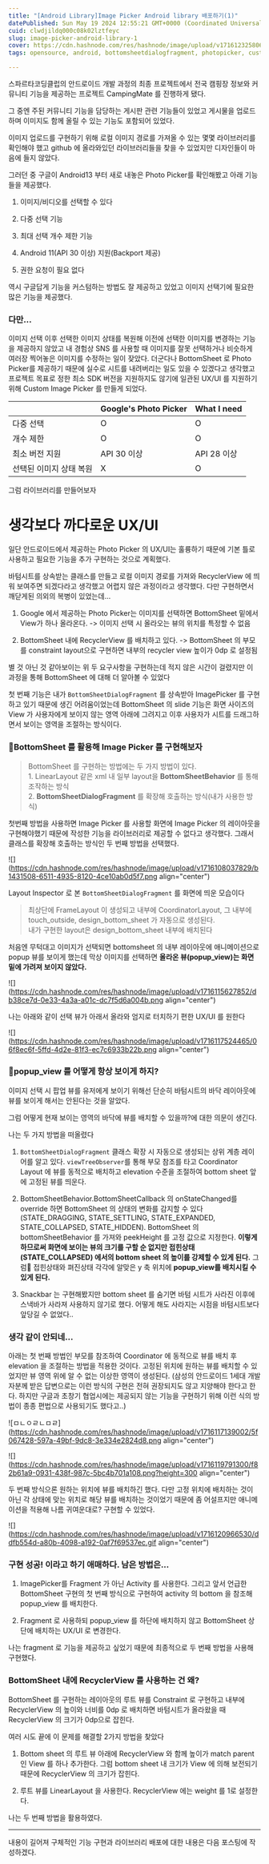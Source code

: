 ```yaml
---
title: "[Android Library]Image Picker Android library 배포하기(1)"
datePublished: Sun May 19 2024 12:55:21 GMT+0000 (Coordinated Universal Time)
cuid: clwdjildq000c08k02lztfeyc
slug: image-picker-android-library-1
cover: https://cdn.hashnode.com/res/hashnode/image/upload/v1716123258061/faa0e239-aa8e-4252-876a-1829c76ac6db.png
tags: opensource, android, bottomsheetdialogfragment, photopicker, custom-view

---
```


스파르타코딩클럽의 안드로이드 개발 과정의 최종 프로젝트에서 전국 캠핑장 정보와 커뮤니티 기능을 제공하는 프로젝트 CampingMate 를 진행하게 됐다.

그 중엔 주된 커뮤니티 기능을 담당하는 게시판 관련 기능들이 있었고 게시물을 업로드하며 이미지도 함께 올릴 수 있는 기능도 포함되어 있었다.

이미지 업로드를 구현하기 위해 로컬 이미지 경로를 가져올 수 있는 몇몇 라이브러리를 확인해야 했고 github 에 올라와있던 라이브러리들을 찾을 수 있었지만 디자인들이 마음에 들지 않았다.

그러던 중 구글이 Android13 부터 새로 내놓은 Photo Picker를 확인해봤고 아래 기능들을 제공했다.

1. 이미지/비디오를 선택할 수 있다
    
2. 다중 선택 기능
    
3. 최대 선택 개수 제한 기능
    
4. Android 11(API 30 이상) 지원(Backport 제공)
    
5. 권한 요청이 필요 없다
    

역시 구글답게 기능을 커스텀하는 방법도 잘 제공하고 있었고 이미지 선택기에 필요한 많은 기능을 제공했다.

### 다만...

이미지 선택 이후 선택한 이미지 상태를 복원해 이전에 선택한 이미지를 변경하는 기능을 제공하지 않았고 내 경험상 SNS 를 사용할 때 이미지를 잘못 선택하거나 비슷하게 여러장 찍어놓은 이미지를 수정하는 일이 잦았다. 더군다나 BottomSheet 로 Photo Picker를 제공하기 때문에 실수로 시트를 내려버리는 일도 있을 수 있겠다고 생각했고 프로젝트 목표로 정한 최소 SDK 버전을 지원하지도 않기에 일관된 UX/UI 를 지원하기 위해 Custom Image Picker 를 만들게 되었다.

|  | Google's Photo Picker | What I need |
| --- | --- | --- |
| 다중 선택 | O | O |
| 개수 제한 | O | O |
| 최소 버전 지원 | API 30 이상 | API 28 이상 |
| 선택된 이미지 상태 복원 | X | O |

그럼 라이브러리를 만들어보자

# 생각보다 까다로운 UX/UI

일단 안드로이드에서 제공하는 Photo Picker 의 UX/UI는 훌륭하기 때문에 기본 틀로 사용하고 필요한 기능을 추가 구현하는 것으로 계획했다.

바텀시트를 상속받는 클래스를 만들고 로컬 이미지 경로를 가져와 RecyclerView 에 띄워 보여주면 되겠다라고 생각했고 어렵지 않은 과정이라고 생각했다. 다만 구현하면서 깨닫게된 의외의 복병이 있었는데...

1. Google 에서 제공하는 Photo Picker는 이미지를 선택하면 BottomSheet 밑에서 View가 하나 올라온다. -&gt; 이미지 선택 시 올라오는 뷰의 위치를 특정할 수 없음
    
2. BottomSheet 내에 RecyclerView 를 배치하고 있다. -&gt; BottomSheet 의 부모를 constraint layout으로 구현하면 내부의 recycler view 높이가 0dp 로 설정됨
    

별 것 아닌 것 같아보이는 위 두 요구사항을 구현하는데 적지 않은 시간이 걸렸지만 이 과정을 통해 BottomSheet 에 대해 더 알아볼 수 있었다

첫 번째 기능은 내가 `BottomSheetDialogFragment` 를 상속받아 ImagePicker 를 구현하고 있기 때문에 생긴 어려움이었는데 BottomSheet 의 slide 기능은 화면 사이즈의 View 가 사용자에게 보이지 않는 영역 아래에 그려지고 이후 사용자가 시트를 드래그하면서 보이는 영역을 조절하는 방식이다.

### BottomSheet 를 활용해 Image Picker 를 구현해보자

> BottomSheet 를 구현하는 방법에는 두 가지 방법이 있다.  
> 1\. LinearLayout 같은 xml 내 일부 layout을 **BottomSheetBehavior** 를 통해 조작하는 방식  
> 2\. **BottomSheetDialogFragment** 를 확장해 호출하는 방식(내가 사용한 방식)

첫번째 방법을 사용하면 Image Picker 를 사용할 화면에 Image Picker 의 레이아웃을 구현해야했기 때문에 작성한 기능을 라이브러리로 제공할 수 없다고 생각했다. 그래서 클래스를 확장해 호출하는 방식인 두 번째 방법을 선택했다.

![](https://cdn.hashnode.com/res/hashnode/image/upload/v1716108037829/b1431508-6511-4935-8120-4ce10ab0d5f7.png align="center")

Layout Inspector 로 본 `BottomSheetDialogFragment` 를 화면에 띄운 모습이다

> 최상단에 FrameLayout 이 생성되고 내부에 CoordinatorLayout, 그 내부에 touch\_outside, design\_bottom\_sheet 가 자동으로 생성된다.  
> 내가 구현한 layout은 design\_bottom\_sheet 내부에 배치된다

처음엔 무턱대고 이미지가 선택되면 bottomsheet 의 내부 레이아웃에 애니메이션으로 popup 뷰를 보이게 했는데 막상 이미지를 선택하면 **올라온 뷰(popup\_view)는 화면 밑에 가려져 보이지 않았다.**

![](https://cdn.hashnode.com/res/hashnode/image/upload/v1716115627852/db38ce7d-0e33-4a3a-a01c-dc7f5d6a004b.png align="center")

나는 아래와 같이 선택 뷰가 아래서 올라와 엄지로 터치하기 편한 UX/UI 를 원한다

![](https://cdn.hashnode.com/res/hashnode/image/upload/v1716117524465/06f8ec6f-5ffd-4d2e-81f3-ec7c6933b22b.png align="center")

### **popup\_view 를 어떻게 항상 보이게 하지?**

이미지 선택 시 팝업 뷰를 유저에게 보이기 위해선 단순히 바텀시트의 바닥 레이아웃에 뷰를 보이게 해서는 안된다는 것을 알았다.

그럼 어떻게 현재 보이는 영역의 바닥에 뷰를 배치할 수 있을까?에 대한 의문이 생긴다.

나는 두 가지 방법을 떠올렸다

1. `BottomSheetDialogFragment` 클래스 확장 시 자동으로 생성되는 상위 계층 레이어를 알고 있다. `viewTreeObserver`를 통해 부모 참조를 타고 Coordinator Layout 에 뷰를 동적으로 배치하고 elevation 수준을 조절하여 bottom sheet 앞에 고정된 뷰를 띄운다.
    
2. BottomSheetBehavior.BottomSheetCallback 의 onStateChanged를 override 하면 BottomSheet 의 상태의 변화를 감지할 수 있다(STATE\_DRAGGING, STATE\_SETTLING, STATE\_EXPANDED, STATE\_COLLAPSED, STATE\_HIDDEN). BottomSheet 의 bottomSheetBehavior 를 가져와 peekHeight 를 고정 값으로 지정한다. **이렇게 하므로써 화면에 보이는 뷰의 크기를 구할 순 없지만 접힌상태(STATE\_COLLAPSED) 에서의 bottom sheet 의 높이를 강제할 수 있게 된다.** 그럼 접힌상태와 펴진상태 각각에 알맞은 y 축 위치에 **popup\_view를 배치시킬 수 있게 된다.**
    
3. Snackbar 는 구현해봤지만 bottom sheet 를 숨기면 바텀 시트가 사라진 이후에 스낵바가 사라져 사용하지 않기로 했다. 어떻게 해도 사라지는 시점을 바텀시트보다 앞당길 수 없었다..
    

### 생각 같이 안되네...

아래는 첫 번째 방법인 부모를 참조하여 Coordinator 에 동적으로 뷰를 배치 후 elevation 을 조절하는 방법을 적용한 것이다. 고정된 위치에 원하는 뷰를 배치할 수 있었지만 뷰 영역 위에 알 수 없는 이상한 영역이 생성된다. (삼성의 안드로이드 1세대 개발자분께 받은 답변으로는 이런 방식의 구현은 전혀 권장되지도 않고 지양해야 한다고 한다. 하지만 구글과 초창기 협업시에는 제공되지 않는 기능을 구현하기 위해 이런 식의 방법이 종종 편법으로 사용되기도 했다고..)

![ㅁㄴㅇㄹㄴㅁㄹ](https://cdn.hashnode.com/res/hashnode/image/upload/v1716117139002/5f067428-597a-49bf-9dc8-3e334e2824d8.png align="center")

![](https://cdn.hashnode.com/res/hashnode/image/upload/v1716119791300/f82b61a9-0931-438f-987c-5bc4b701a108.png?height=300 align="center")

두 번째 방식으론 원하는 위치에 뷰를 배치하긴 했다. 다만 고정 위치에 배치하는 것이 아닌 각 상태에 맞는 위치로 해당 뷰를 배치하는 것이었기 때문에 좀 어설프지만 애니메이션을 적용해 나름 귀여운대로? 구현할 수 있었다.

![](https://cdn.hashnode.com/res/hashnode/image/upload/v1716120966530/ddfb554d-a80b-4098-a192-0af7f69537ec.gif align="center")

### 구현 성공! 이라고 하기 애매하다. 남은 방법은...

1. ImagePicker를 Fragment 가 아닌 Activity 를 사용한다. 그리고 앞서 언급한 BottomSheet 구현의 첫 번째 방식으로 구현하여 activity 의 bottom 을 참조해 popup\_view 를 배치한다.
    
2. Fragment 로 사용하되 popup\_view 를 하단에 배치하지 않고 BottomSheet 상단에 배치하는 UX/UI 로 변경한다.
    

나는 fragment 로 기능을 제공하고 싶었기 때문에 최종적으로 두 번째 방법을 사용해 구현했다.

### BottomSheet 내에 RecyclerView 를 사용하는 건 왜?

BottomSheet 를 구현하는 레이아웃의 루트 뷰를 Constraint 로 구현하고 내부에 RecyclerView 의 높이와 너비를 0dp 로 배치하면 바텀시트가 올라왔을 때 RecyclerView 의 크기가 0dp으로 잡힌다.

여러 시도 끝에 이 문제를 해결할 2가지 방법을 찾았다

1. Bottom sheet 의 루트 뷰 아래에 RecyclerView 와 함께 높이가 match parent 인 View 를 하나 추가한다. 그럼 bottom sheet 내 크기가 View 에 의해 보전되기 때문에 RecyclerView 의 크기가 잡힌다.
    
2. 루트 뷰를 LinearLayout 을 사용한다. RecyclerView 에는 weight 를 1로 설정한다.
    

나는 두 번째 방법을 활용하였다.

---

내용이 길어져 구체적인 기능 구현과 라이브러리 배포에 대한 내용은 다음 포스팅에 작성하겠다.